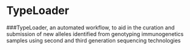 # TypeLoader

###TypeLoader, an automated workflow, to aid in the curation and submission of new alleles identified from genotyping immunogenetics samples using second and third generation sequencing technologies
